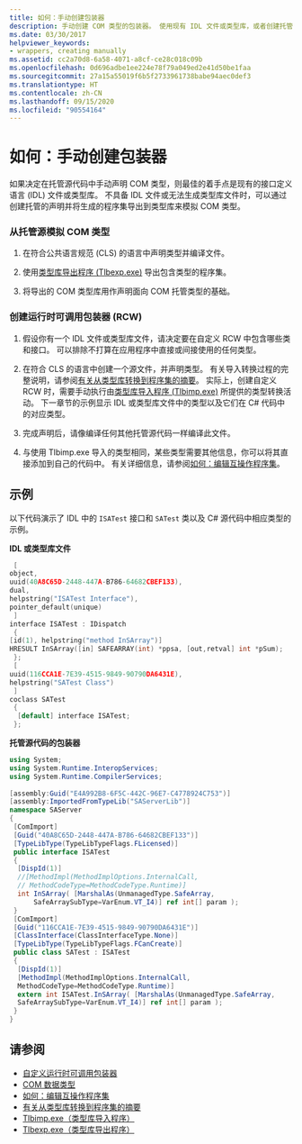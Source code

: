 ```yaml
---
title: 如何：手动创建包装器
description: 手动创建 COM 类型的包装器。 使用现有 IDL 文件或类型库，或者创建托管声明，并将程序集导出到类型库。
ms.date: 03/30/2017
helpviewer_keywords:
- wrappers, creating manually
ms.assetid: cc2a70d8-6a58-4071-a8cf-ce28c018c09b
ms.openlocfilehash: 0d696adbe1ee224e78f79a049ed2e41d50be1faa
ms.sourcegitcommit: 27a15a55019f6b5f2733961738babe94aec0def3
ms.translationtype: HT
ms.contentlocale: zh-CN
ms.lasthandoff: 09/15/2020
ms.locfileid: "90554164"
---
```

# <a name="how-to-create-wrappers-manually"></a>如何：手动创建包装器
如果决定在托管源代码中手动声明 COM 类型，则最佳的着手点是现有的接口定义语言 (IDL) 文件或类型库。 不具备 IDL 文件或无法生成类型库文件时，可以通过创建托管的声明并将生成的程序集导出到类型库来模拟 COM 类型。  
  
### <a name="to-simulate-com-types-from-managed-source"></a>从托管源模拟 COM 类型  
  
1. 在符合公共语言规范 (CLS) 的语言中声明类型并编译文件。  
  
2. 使用[类型库导出程序 (Tlbexp.exe)](../tools/tlbexp-exe-type-library-exporter.md) 导出包含类型的程序集。  
  
3. 将导出的 COM 类型库用作声明面向 COM 托管类型的基础。  
  
### <a name="to-create-a-runtime-callable-wrapper-rcw"></a>创建运行时可调用包装器 (RCW)  
  
1. 假设你有一个 IDL 文件或类型库文件，请决定要在自定义 RCW 中包含哪些类和接口。 可以排除不打算在应用程序中直接或间接使用的任何类型。  
  
2. 在符合 CLS 的语言中创建一个源文件，并声明类型。 有关导入转换过程的完整说明，请参阅[有关从类型库转换到程序集的摘要](/previous-versions/dotnet/netframework-4.0/k83zzh38(v=vs.100))。 实际上，创建自定义 RCW 时，需要手动执行由[类型库导入程序 (Tlbimp.exe)](../tools/tlbimp-exe-type-library-importer.md) 所提供的类型转换活动。 下一章节的示例显示 IDL 或类型库文件中的类型以及它们在 C# 代码中的对应类型。  
  
3. 完成声明后，请像编译任何其他托管源代码一样编译此文件。  
  
4. 与使用 Tlbimp.exe 导入的类型相同，某些类型需要其他信息，你可以将其直接添加到自己的代码中。 有关详细信息，请参阅[如何：编辑互操作程序集](/previous-versions/dotnet/netframework-4.0/8zbc969t(v=vs.100))。  
  
## <a name="example"></a>示例  
 以下代码演示了 IDL 中的 `ISATest` 接口和 `SATest` 类以及 C# 源代码中相应类型的示例。  
  
 **IDL 或类型库文件**  
  
```cpp
 [  
object,  
uuid(40A8C65D-2448-447A-B786-64682CBEF133),  
dual,  
helpstring("ISATest Interface"),  
pointer_default(unique)  
 ]  
interface ISATest : IDispatch  
 {  
[id(1), helpstring("method InSArray")]
HRESULT InSArray([in] SAFEARRAY(int) *ppsa, [out,retval] int *pSum);  
 };  
 [  
uuid(116CCA1E-7E39-4515-9849-90790DA6431E),  
helpstring("SATest Class")  
 ]  
coclass SATest  
 {  
  [default] interface ISATest;  
 };  
```  
  
 **托管源代码的包装器**  
  
```csharp  
using System;  
using System.Runtime.InteropServices;  
using System.Runtime.CompilerServices;  
  
[assembly:Guid("E4A992B8-6F5C-442C-96E7-C4778924C753")]  
[assembly:ImportedFromTypeLib("SAServerLib")]  
namespace SAServer  
{  
 [ComImport]  
 [Guid("40A8C65D-2448-447A-B786-64682CBEF133")]  
 [TypeLibType(TypeLibTypeFlags.FLicensed)]  
 public interface ISATest  
 {  
  [DispId(1)]  
  //[MethodImpl(MethodImplOptions.InternalCall,  
  // MethodCodeType=MethodCodeType.Runtime)]  
  int InSArray( [MarshalAs(UnmanagedType.SafeArray,  
      SafeArraySubType=VarEnum.VT_I4)] ref int[] param );  
 }
 [ComImport]  
 [Guid("116CCA1E-7E39-4515-9849-90790DA6431E")]  
 [ClassInterface(ClassInterfaceType.None)]  
 [TypeLibType(TypeLibTypeFlags.FCanCreate)]  
 public class SATest : ISATest  
 {  
  [DispId(1)]  
  [MethodImpl(MethodImplOptions.InternalCall,
  MethodCodeType=MethodCodeType.Runtime)]  
  extern int ISATest.InSArray( [MarshalAs(UnmanagedType.SafeArray,
  SafeArraySubType=VarEnum.VT_I4)] ref int[] param );  
 }  
}  
```  
  
## <a name="see-also"></a>请参阅

- [自定义运行时可调用包装器](/previous-versions/dotnet/netframework-4.0/e753eftz(v=vs.100))
- [COM 数据类型](/previous-versions/dotnet/netframework-4.0/sak564ww(v=vs.100))
- [如何：编辑互操作程序集](/previous-versions/dotnet/netframework-4.0/8zbc969t(v=vs.100))
- [有关从类型库转换到程序集的摘要](/previous-versions/dotnet/netframework-4.0/k83zzh38(v=vs.100))
- [Tlbimp.exe（类型库导入程序）](../tools/tlbimp-exe-type-library-importer.md)
- [Tlbexp.exe（类型库导出程序）](../tools/tlbexp-exe-type-library-exporter.md)

